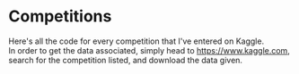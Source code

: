# Competitions
Here's all the code for every competition that I've entered on Kaggle.
</br> In order to get the data associated, simply head to https://www.kaggle.com, search for the competition listed, and download the data given.
